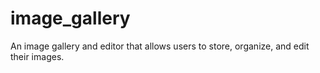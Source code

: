 # image_gallery
An image gallery and editor that allows users to store, organize, and edit their images.
